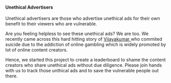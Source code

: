 #### Unethical Advertisers

Unethical advertisers are those who advertise unethical ads for their own benefit to their viewers who are vulnerable.

Are you feeling helpless to see these unethical ads? We are too. We recently came across this hard hitting story of [Vijayakumar ](https://www.vikatan.com/social-affairs/crime/dont-be-addicted-to-online-gambling-games-says-vijayakumars-wife) who commited suicide due to the addiction of online gambling which is widely promoted by lot of online content creators. 

Hence, we started this project to create a leaderboard to shame the content creators who share unethical ads without due diligence.  Please join hands with us to track those unthical ads and to save the vulnerable people out there.
